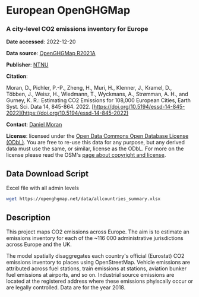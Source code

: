 # European OpenGHGMap
### A city-level CO2 emissions inventory for Europe

**Date accessed**: 2022-12-20

**Data source**: [OpenGHGMap R2021A](https://openghgmap.net/data/)

**Publisher**: [NTNU](https://www.ntnu.edu/)

**Citation**:

Moran, D., Pichler, P.-P., Zheng, H., Muri, H., Klenner, J., Kramel, D., Többen, J., Weisz, H., Wiedmann, T., Wyckmans, A., Strømman, A. H., and Gurney, K. R.: Estimating CO2 Emissions for 108,000 European Cities, Earth Syst. Sci. Data 14, 845-864. 2022. [https://doi.org/10.5194/essd-14-845-2022](https://doi.org/10.5194/essd-14-845-2022)

**Contact**: [Daniel Moran](https://folk.ntnu.no/daniemor/)

**License**: licensed under the [Open Data Commons Open Database License (ODbL)](https://opendatacommons.org/licenses/odbl/). You are free to re-use this data for any purpose, but any derived data must use the same, or similar, license as the ODbL. For more on the license please read the OSM's [page about copyright and license](https://www.openstreetmap.org/copyright).

## Data Download Script

Excel file with all admin levels
```sh
wget https://openghgmap.net/data/allcountries_summary.xlsx
```

## Description
This project maps CO2 emissions across Europe. The aim is to estimate an emissions inventory for each of the ~116 000 administrative jurisdictions across Europe and the UK.

The model spatially disaggregates each country's official (Eurostat) CO2 emissions inventory to places using OpenStreetMap. Vehicle emissions are attributed across fuel stations, train emissions at stations, aviation bunker fuel emissions at airports, and so on. Industrial source emissions are located at the registered address where these emissions phyiscally occur or are legally controlled. Data are for the year 2018.